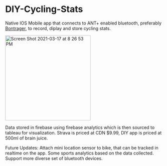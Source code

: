 # DIY-Cycling-Stats
Native IOS Mobile app that connects to ANT+ enabled bluetooth, preferably [Bontrager](https://www.trekbikes.com/ca/en_CA/equipment/cycling-accessories/bike-computers-gps/bike-computer-sensors-accessories/bontrager-duotrap-digital-speed/cadence-sensor/p/08298/?colorCode=black), to record, diplay and store cycling stats.

<img width="272" alt="Screen Shot 2021-03-17 at 8 26 53 PM" src="https://user-images.githubusercontent.com/39427569/111555602-1f32d500-875f-11eb-8a3c-815d24458f79.png">

Data stored in firebase using firebase analytics which is then sourced to tableau for visualization. Strava is priced at CDN $9.99, DIY app is priced at 500ml of  brain juice.

Future Updates:
Attach mini location sensor to  bike, that can be tracked in realtime on the app.
Some sports analytics based on the data collected.
Support more diverse set of bluetooth devices. 
